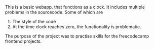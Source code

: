 This is a basic webapp, that functions as a clock. It includes multiple problems in the sourcecode. 
Some of which are 
1. The style of the code 
2. At the time clock reaches zero, the functionality is problematic. 

The purpose of the project was to practise skills for the freecodecamp frontend projects. 



